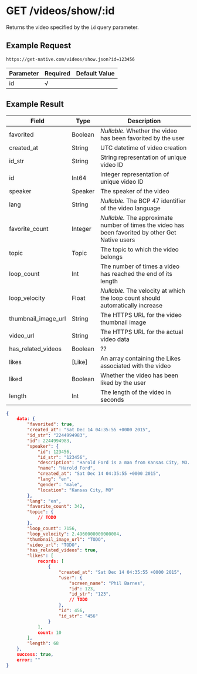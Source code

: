 # GET /videos/show/:id

Returns the video specified by the `id` query parameter.

## Example Request

```
https://get-native.com/videos/show.json?id=123456
```

| Parameter | Required | Default Value |
|-----------|----------|---------------|
| id        | √         |               |

## Example Result

| Field               | Type        | Description                                                                                        |
|---------------------|-------------|----------------------------------------------------------------------------------------------------|
| favorited           | Boolean     | _Nullable._ Whether the video has been favorited by the user                                       |
| created_at          | String      | UTC datetime of video creation                                                                     |
| id_str              | String      | String representation of unique video ID                                                           |
| id                  | Int64       | Integer representation of unique video ID                                                          |
| speaker             | Speaker     | The speaker of the video                                                                           |
| lang                | String      | _Nullable._ The BCP 47 identifier of the video language                                            |
| favorite_count      | Integer     | _Nullable._ The approximate number of times the video has been favorited by other Get Native users |
| topic               | Topic       | The topic to which the video belongs                                                               |
| loop_count          | Int         | The number of times a video has reached the end of its length                                      |
| loop_velocity       | Float       | _Nullable._ The velocity at which the loop count should automatically increase                     |
| thumbnail_image_url | String      | The HTTPS URL for the video thumbnail image                                                        |
| video_url           | String      | The HTTPS URL for the actual video data                                                            |
| has_related_videos  | Boolean     | ??                                                                                                 |
| likes               | [Like]      | An array containing the Likes associated with the video                                            |
| liked               | Boolean     | Whether the video has been liked by the user                                                       |
| length              | Int         | The length of the video in seconds                                                                 |

```json
{
	data: {
		"favorited": true,
		"created_at": "Sat Dec 14 04:35:55 +0000 2015",
		"id_str": "2244994983",
		"id": 2244994983,
		"speaker": {
			"id": 123456,
			"id_str": "123456",
			"description": "Harold Ford is a man from Kansas City, MO. He loves the Chiefs and listens to samba.",
			"name": "Harold Ford",
			"created_at": "Sat Dec 14 04:35:55 +0000 2015",
			"lang": "en",
			"gender": "male",
			"location": "Kansas City, MO"
		},
		"lang": "en",
		"favorite_count": 342,
		"topic": {
			// TODO
		},
		"loop_count": 7156,
		"loop_velocity": 2.4960000000000004,
		"thumbnail_image_url": "TODO",
		"video_url": "TODO",
		"has_related_videos": true,
		"likes": [
			records: [
				{
					"created_at": "Sat Dec 14 04:35:55 +0000 2015",
					"user": {
						"screen_name": "Phil Barnes",
						"id": 123,
						"id_str": "123",
						// TODO
					},
					"id": 456,
					"id_str": "456"
				}
			],
			count: 10
		],
		"length": 68
	},
	success: true,
	error: ""
}
```
